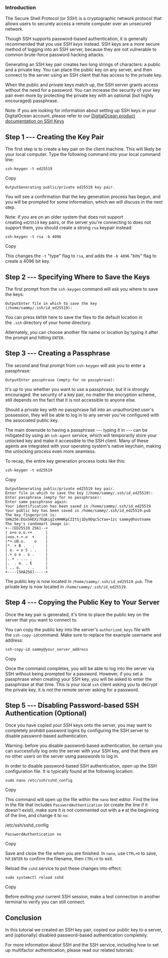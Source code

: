 ### Introduction

The Secure Shell Protocol (or SSH) is a cryptographic network protocol that allows users to securely access a remote computer over an unsecured network.

Though SSH supports password-based authentication, it is generally recommended that you use *SSH keys* instead. SSH keys are a more secure method of logging into an SSH server, because they are not vulnerable to common brute-force password hacking attacks.

Generating an SSH key pair creates two long strings of characters: a public and a private key. You can place the public key on any server, and then connect to the server using an SSH client that has access to the private key.

When the public and private keys match up, the SSH server grants access without the need for a password. You can increase the security of your key pair even more by protecting the private key with an optional (but highly encouraged) passphrase.

Note: If you are looking for information about setting up SSH keys in your DigitalOcean account, please refer to our [DigitalOcean product documentation on SSH Keys](https://docs.digitalocean.com/products/accounts/security/#ssh-keys)

Step 1 --- Creating the Key Pair
------------------------------

The first step is to create a key pair on the client machine. This will likely be your local computer. Type the following command into your local command line:

```
ssh-keygen -t ed25519

```

Copy

```
OutputGenerating public/private ed25519 key pair.

```

You will see a confirmation that the key generation process has begun, and you will be prompted for some information, which we will discuss in the next step.

Note: if you are on an older system that does not support creating `ed25519` key pairs, or the server you're connecting to does not support them, you should create a strong `rsa` keypair instead:

```
ssh-keygen -t rsa -b 4096

```

Copy

This changes the `-t` "type" flag to `rsa`, and adds the `-b 4096` "bits" flag to create a 4096 bit key.

Step 2 --- Specifying Where to Save the Keys
------------------------------------------

The first prompt from the `ssh-keygen` command will ask you where to save the keys:

```
OutputEnter file in which to save the key (/home/sammy/.ssh/id_ed25519):

```

You can press `ENTER` here to save the files to the default location in the `.ssh` directory of your home directory.

Alternately, you can choose another file name or location by typing it after the prompt and hitting `ENTER`.

Step 3 --- Creating a Passphrase
------------------------------

The second and final prompt from `ssh-keygen` will ask you to enter a passphrase:

```
OutputEnter passphrase (empty for no passphrase):

```

It's up to you whether you want to use a passphrase, but it is strongly encouraged: the security of a key pair, no matter the encryption scheme, still depends on the fact that it is not accessible to anyone else.

Should a private key with no passphrase fall into an unauthorized user's possession, they will be able to log in to any server you've configured with the associated public key.

The main downside to having a passphrase --- typing it in --- can be mitigated by using an `ssh-agent` service, which will temporarily store your unlocked key and make it accessible to the SSH client. Many of these agents are integrated with your operating system's native keychain, making the unlocking process even more seamless.

To recap, the entire key generation process looks like this:

```
ssh-keygen -t ed25519

```

Copy

```
OutputGenerating public/private ed25519 key pair.
Enter file in which to save the key (/home/sammy/.ssh/id_ed25519):
Enter passphrase (empty for no passphrase):
Enter same passphrase again:
Your identification has been saved in /home/sammy/.ssh/id_ed25519
Your public key has been saved in /home/sammy/.ssh/id_ed25519.pub
The key fingerprint is:
SHA256:EGx5HEXz7EqKigIxHHWKpCZItSj1Dy9Dqc5cYae+1zc sammy@hostname
The key's randomart image is:
+--[ED25519 256]--+
| o+o o.o.++      |
|=oo.+.+.o  +     |
|*+.oB.o.    o    |
|*. + B .   .     |
| o. = o S . .    |
|.+ o o . o .     |
|. + . ... .      |
|.  . o. . E      |
| .. o.   . .     |
+----[SHA256]-----+

```

The public key is now located in `/home/sammy/.ssh/id_ed25519.pub`. The private key is now located in `/home/sammy/.ssh/id_ed25519`.

Step 4 --- Copying the Public Key to Your Server
----------------------------------------------

Once the key pair is generated, it's time to place the public key on the server that you want to connect to.

You can copy the public key into the server's `authorized_keys` file with the `ssh-copy-id`command. Make sure to replace the example username and address:

```
ssh-copy-id sammy@your_server_address

```

Copy

Once the command completes, you will be able to log into the server via SSH without being prompted for a password. However, if you set a passphrase when creating your SSH key, you will be asked to enter the passphrase at that time. This is your local `ssh` client asking you to decrypt the private key, it *is not* the remote server asking for a password.

Step 5 --- Disabling Password-based SSH Authentication (Optional)
---------------------------------------------------------------

Once you have copied your SSH keys onto the server, you may want to completely prohibit password logins by configuring the SSH server to disable password-based authentication.

Warning: before you disable password-based authentication, be certain you can successfully log onto the server with your SSH key, and that there are no other users on the server using passwords to log in.

In order to disable password-based SSH authentication, open up the SSH configuration file. It is typically found at the following location:

```
sudo nano /etc/ssh/sshd_config

```

Copy

This command will open up the file within the `nano` text editor. Find the line in the file that includes `PasswordAuthentication` (or create the line if it doesn't exist), make sure it is not commented out with a `#` at the beginning of the line, and change it to `no`:

/etc/ssh/sshd_config

```
PasswordAuthentication no
```

Copy

Save and close the file when you are finished. In `nano`, use `CTRL+O` to save, hit `ENTER` to confirm the filename, then `CTRL+X` to exit.

Reload the `sshd` service to put these changes into effect:

```
sudo systemctl reload sshd

```

Copy

Before exiting your current SSH session, make a test connection in another terminal to verify you can still connect.

Conclusion
----------

In this tutorial we created an SSH key pair, copied our public key to a server, and (optionally) disabled password-based authentication completely.

For more information about SSH and the SSH service, including how to set up multifactor authentication, please read our related tutorials:
